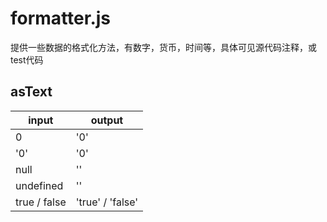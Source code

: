 # formatter.js

提供一些数据的格式化方法，有数字，货币，时间等，具体可见源代码注释，或test代码


## asText

input|output
|-|-|
0|'0'
'0'|'0'
null|''
undefined|''
true / false|'true' / 'false'

